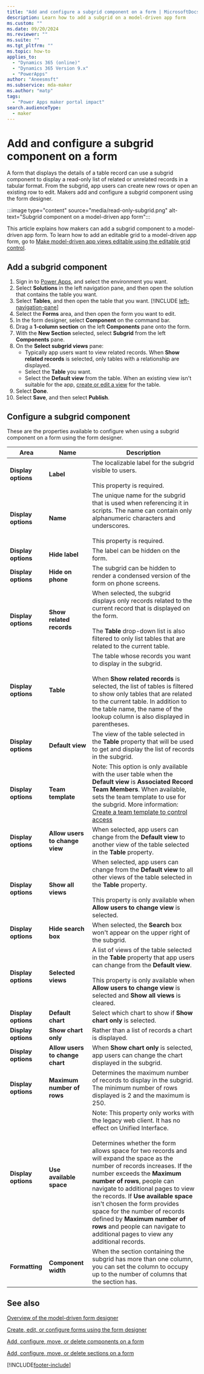 ```yaml
---
title: "Add and configure a subgrid component on a form | MicrosoftDocs"
description: Learn how to add a subgrid on a model-driven app form
ms.custom: ""
ms.date: 09/20/2024
ms.reviewer: ""
ms.suite: ""
ms.tgt_pltfrm: ""
ms.topic: how-to
applies_to: 
  - "Dynamics 365 (online)"
  - "Dynamics 365 Version 9.x"
  - "PowerApps"
author: "Aneesmsft"
ms.subservice: mda-maker
ms.author: "matp"
tags: 
  - "Power Apps maker portal impact"
search.audienceType: 
  - maker
---
```

# Add and configure a subgrid component on a form

A form that displays the details of a table record can use a subgrid component to display a read-only list of related or unrelated records in a tabular format. From the subgrid, app users can create new rows or open an existing row to edit. Makers add and configure a subgrid component using the form designer.

:::image type="content" source="media/read-only-subgrid.png" alt-text="Subgrid component on a model-driven app form":::

This article explains how makers can add a subgrid component to a model-driven app form. To learn how to add an editable grid to a model-driven app form, go to [Make model-driven app views editable using the editable grid control](make-grids-lists-editable-custom-control.md).

## Add a subgrid component

1. Sign in to [Power Apps](https://make.powerapps.com/?utm_source=padocs&utm_medium=linkinadoc&utm_campaign=referralsfromdoc), and select the environment you want.  
1. Select **Solutions** in the left navigation pane, and then open the solution that contains the table you want.
1. Select **Tables**, and then open the table that you want. [!INCLUDE [left-navigation-pane](../../includes/left-navigation-pane.md)]
1. Select the **Forms** area, and then open the form you want to edit.
1. In the form designer, select **Component** on the command bar.
1. Drag a **1-column section** on the left **Components** pane onto the form.
1. With the **New Section** selected, select **Subgrid** from the left **Components** pane.
1. On the **Select subgrid views** pane:
   - Typically app users want to view related records. When **Show related records** is selected, only tables with a relationship are displayed.
   - Select the **Table** you want.
   - Select the **Default view** from the table. When an existing view isn't suitable for the app, [create or edit a view](create-edit-views.md) for the table.
1. Select **Done**.
1. Select **Save**, and then select **Publish**.

## Configure a subgrid component

These are the properties available to configure when using a subgrid component on a form using the form designer.

|Area   |Name  |Description  |
|---------|---------|---------|
| **Display options** | **Label** | The localizable label for the subgrid visible to users. <br /><br />This property is required.|
| **Display options** |  **Name** |  The unique name for the subgrid that is used when referencing it in scripts. The name can contain only alphanumeric characters and underscores. <br /><br />This property is required. |
| **Display options** | **Hide label**  | The label can be hidden on the form.  |
| **Display options** | **Hide on phone** |  The subgrid can be hidden to render a condensed version of the form on phone screens. |
| **Display options** | **Show related records** |  When selected, the subgrid displays only records related to the current record that is displayed on the form. <br /><br />The **Table** drop-down list is also filtered to only list tables that are related to the current table. |
| **Display options** | **Table** |  The table whose records you want to display in the subgrid. <br /><br />When **Show related records** is selected, the list of tables is filtered to show only tables that are related to the current table. In addition to the table name, the name of the lookup column is also displayed in parentheses. |
| **Display options** | **Default view** |  The view of the table selected in the **Table** property that will be used to get and display the list of records in the subgrid. |
| **Display options** | **Team template**  | Note: This option is only available with the user table when the **Default view** is **Associated Record Team Members**. When available, sets the team template to use for the subgrid. More information: [Create a team template to control access](/power-platform/admin/create-team-template-add-entity-form) |
| **Display options** | **Allow users to change view** |  When selected, app users can change from the **Default view** to another view of the table selected in the **Table** property. |
| **Display options** | **Show all views** |  When selected, app users can change from the **Default view** to all other views of the table selected in the **Table** property. <br /><br />This property is only available when **Allow users to change view** is selected. |
| **Display options** | **Hide search box**  | When selected, the **Search** box won't appear on the upper right of the subgrid.  |
| **Display options** | **Selected views** |  A list of views of the table selected in the **Table** property that app users can change from the **Default view**. <br /><br />This property is only available when **Allow users to change view** is selected and **Show all views** is cleared. |
| **Display options** | **Default chart**  | Select which chart to show if **Show chart only** is selected.  |
| **Display options** | **Show chart only**  | Rather than a list of records a chart is displayed.  |
| **Display options** | **Allow users to change chart**  | When **Show chart only** is selected, app users can change the chart displayed in the subgrid.  |
| **Display options** | **Maximum number of rows**  | Determines the maximum number of records to display in the subgrid. The minimum number of rows displayed is 2 and the maximum is 250.  |
| **Display options** | **Use available space** | Note: This property only works with the legacy web client. It has no effect on Unified Interface. <br/><br/>Determines whether the form allows space for two records and will expand the space as the number of records increases. If the number exceeds the **Maximum number of rows**, people can navigate to additional pages to view the records. If **Use available space** isn't chosen the form provides space for the number of records defined by **Maximum number of rows** and people can navigate to additional pages to view any additional records.  |
| **Formatting**  | **Component width**  | When the section containing the subgrid has more than one column, you can set the column to occupy up to the number of columns that the section has.  |

## See also

[Overview of the model-driven form designer](form-designer-overview.md)  

[Create, edit, or configure forms using the form designer](create-and-edit-forms.md)  

[Add, configure, move, or delete components on a form](add-move-configure-or-delete-components-on-form.md)  

[Add, configure, move, or delete sections on a form](add-move-or-delete-sections-on-form.md)  

[!INCLUDE[footer-include](../../includes/footer-banner.md)]

